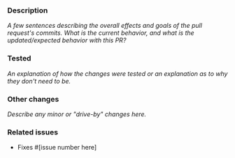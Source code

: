 ### Description

_A few sentences describing the overall effects and goals of the pull request's commits.
What is the current behavior, and what is the updated/expected behavior with this PR?_

### Tested

_An explanation of how the changes were tested or an explanation as to why they don't need to be._

### Other changes

_Describe any minor or "drive-by" changes here._

### Related issues

- Fixes #[issue number here]

